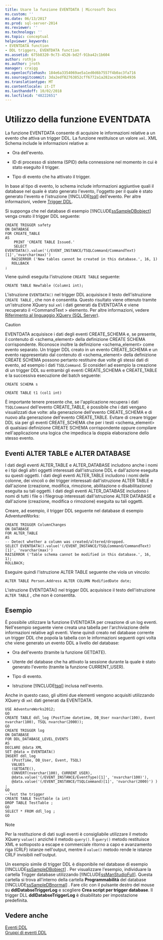 ```yaml
---
title: Usare la funzione EVENTDATA | Microsoft Docs
ms.custom: ''
ms.date: 06/13/2017
ms.prod: sql-server-2014
ms.reviewer: ''
ms.technology: ''
ms.topic: conceptual
helpviewer_keywords:
- EVENTDATA function
- DDL triggers, EVENTDATA function
ms.assetid: 675b8320-9c73-4526-bd2f-91ba42c1b604
author: rothja
ms.author: jroth
manager: craigg
ms.openlocfilehash: 184e6a3354069ae5a1ed0d6b7557f4b0ac3fa716
ms.sourcegitcommit: 3da2edf82763852cff6772a1a282ace3034b4936
ms.translationtype: MT
ms.contentlocale: it-IT
ms.lasthandoff: 10/02/2018
ms.locfileid: "48222651"
---
```

# <a name="use-the-eventdata-function"></a>Utilizzo della funzione EVENTDATA
  La funzione EVENTDATA consente di acquisire le informazioni relative a un evento che attiva un trigger DDL. La funzione restituisce un valore `xml`. XML Schema include le informazioni relative a:  
  
-   Ora dell'evento.  
  
-   ID di processo di sistema (SPID) della connessione nel momento in cui è stato eseguito il trigger.  
  
-   Tipo di evento che ha attivato il trigger.  
  
 In base al tipo di evento, lo schema include informazioni aggiuntive quali il database nel quale è stato generato l'evento, l'oggetto per il quale è stato generato l'evento e l'istruzione [!INCLUDE[tsql](../../includes/tsql-md.md)] dell'evento. Per altre informazioni, vedere [Trigger DDL](ddl-triggers.md).  
  
 Si supponga che nel database di esempio [!INCLUDE[ssSampleDBobject](../../includes/sssampledbobject-md.md)] venga creato il trigger DDL seguente:  
  
```  
CREATE TRIGGER safety   
ON DATABASE   
FOR CREATE_TABLE   
AS   
    PRINT 'CREATE TABLE Issued.'  
    SELECT EVENTDATA().value('(/EVENT_INSTANCE/TSQLCommand/CommandText)[1]','nvarchar(max)')  
   RAISERROR ('New tables cannot be created in this database.', 16, 1)   
   ROLLBACK  
;  
```  
  
 Viene quindi eseguita l'istruzione `CREATE TABLE` seguente:  
  
 `CREATE TABLE NewTable (Column1 int);`  
  
 L'istruzione `EVENTDATA()` nel trigger DDL acquisisce il testo dell'istruzione `CREATE TABLE` , che non è consentita. Questo risultato viene ottenuto tramite un'istruzione XQuery sui `xml` i dati generati da EVENTDATA e viene recuperato il \<CommandText > elemento. Per altre informazioni, vedere [Riferimento al linguaggio XQuery &#40;SQL Server&#41;](/sql/xquery/xquery-language-reference-sql-server).  
  
> [!CAUTION]  
>  EVENTDATA acquisisce i dati degli eventi CREATE_SCHEMA e, se presente, il contenuto di <schema_element> della definizione CREATE SCHEMA corrispondente. Riconosce inoltre la definizione <schema_element> come evento separato. Un trigger DDL creato in un evento CREATE_SCHEMA e un evento rappresentato dal contenuto di <schema_element> della definizione CREATE SCHEMA possono pertanto restituire due volte gli stessi dati di evento, ad esempio i dati `TSQLCommand`. Si consideri ad esempio la creazione di un trigger DDL su entrambi gli eventi CREATE_SCHEMA e CREATE_TABLE e la successiva esecuzione del batch seguente:  
>   
>  `CREATE SCHEMA s`  
>   
>  `CREATE TABLE t1 (col1 int)`  
>   
>  È importante tenere presente che, se l'applicazione recupera i dati `TSQLCommand` dell'evento CREATE_TABLE, è possibile che i dati vengano visualizzati due volte: alla generazione dell'evento CREATE_SCHEMA e di nuovo alla generazione dell'evento CREATE_TABLE. Evitare di creare trigger DDL sia per gli eventi CREATE_SCHEMA che per i testi <schema_element> di qualsiasi definizione CREATE SCHEMA corrispondente oppure compilare nell'applicazione una logica che impedisca la doppia elaborazione dello stesso evento.  
  
## <a name="alter-table-and-alter-database-events"></a>Eventi ALTER TABLE e ALTER DATABASE  
 I dati degli eventi ALTER_TABLE e ALTER_DATABASE includono anche i nomi e i tipi degli altri oggetti interessati dall'istruzione DDL e dall'azione eseguita su questi oggetti. I dati degli eventi ALTER_TABLE includono i nomi delle colonne, dei vincoli o dei trigger interessati dall'istruzione ALTER TABLE e dall'azione (creazione, modifica, rimozione, abilitazione o disabilitazione) eseguita su tali oggetti. I dati degli eventi ALTER_DATABASE includono i nomi di tutti i file o i filegroup interessati dall'istruzione ALTER DATABASE e dall'azione (creazione, modifica o rimozione) eseguita su tali oggetti.  
  
 Creare, ad esempio, il trigger DDL seguente nel database di esempio AdventureWorks:  
  
```  
CREATE TRIGGER ColumnChanges  
ON DATABASE   
FOR ALTER_TABLE  
AS  
-- Detect whether a column was created/altered/dropped.  
SELECT EVENTDATA().value('(/EVENT_INSTANCE/TSQLCommand/CommandText)[1]', 'nvarchar(max)')  
RAISERROR ('Table schema cannot be modified in this database.', 16, 1);  
ROLLBACK;  
```  
  
 Eseguire quindi l'istruzione ALTER TABLE seguente che viola un vincolo:  
  
```  
ALTER TABLE Person.Address ALTER COLUMN ModifiedDate date;   
```  
  
 L'istruzione EVENTDATA() nel trigger DDL acquisisce il testo dell'istruzione `ALTER TABLE` , che non è consentita.  
  
## <a name="example"></a>Esempio  
 È possibile utilizzare la funzione EVENTDATA per creazione di un log eventi. Nell'esempio seguente viene creata una tabella per l'archiviazione delle informazioni relative agli eventi. Viene quindi creato nel database corrente un trigger DDL che popola la tabella con le informazioni seguenti ogni volta che viene generato un evento DDL a livello del database:  
  
-   Ora dell'evento (tramite la funzione GETDATE).  
  
-   Utente del database che ha attivato la sessione durante la quale è stato generato l'evento (tramite la funzione CURRENT_USER).  
  
-   Tipo di evento.  
  
-   Istruzione [!INCLUDE[tsql](../../includes/tsql-md.md)] inclusa nell'evento.  
  
 Anche in questo caso, gli ultimi due elementi vengono acquisiti utilizzando XQuery di `xml` dati generati da EVENTDATA.  
  
```  
USE AdventureWorks2012;  
GO  
CREATE TABLE ddl_log (PostTime datetime, DB_User nvarchar(100), Event nvarchar(100), TSQL nvarchar(2000));  
GO  
CREATE TRIGGER log   
ON DATABASE   
FOR DDL_DATABASE_LEVEL_EVENTS   
AS  
DECLARE @data XML  
SET @data = EVENTDATA()  
INSERT ddl_log   
   (PostTime, DB_User, Event, TSQL)   
   VALUES   
   (GETDATE(),   
   CONVERT(nvarchar(100), CURRENT_USER),   
   @data.value('(/EVENT_INSTANCE/EventType)[1]', 'nvarchar(100)'),   
   @data.value('(/EVENT_INSTANCE/TSQLCommand)[1]', 'nvarchar(2000)') ) ;  
GO  
--Test the trigger  
CREATE TABLE TestTable (a int)  
DROP TABLE TestTable ;  
GO  
SELECT * FROM ddl_log ;  
GO  
```  
  
> [!NOTE]  
>  Per la restituzione di dati sugli eventi è consigliabile utilizzare il metodo XQuery `value()` anziché il metodo `query()`. Il `query()` metodo restituisce XML e sottoposto a escape e commerciale ritorno a capo e avanzamento riga (CRLF) istanze nell'output, mentre il `value()` metodo rende le istanze CRLF invisibili nell'output.  
  
 Un esempio simile di trigger DDL è disponibile nel database di esempio [!INCLUDE[ssSampleDBobject](../../includes/sssampledbobject-md.md)] . Per visualizzare l'esempio, individuare la cartella Trigger database utilizzando [!INCLUDE[ssManStudioFull](../../includes/ssmanstudiofull-md.md)]. Questa cartella si trova all'interno della cartella **Programmabilità** del database [!INCLUDE[ssSampleDBnormal](../../includes/sssampledbnormal-md.md)] . Fare clic con il pulsante destro del mouse su **ddlDatabseTriggerLog** e scegliere **Crea script per trigger database**. Il trigger DLL **ddlDatabseTriggerLog** è disabilitato per impostazione predefinita.  
  
## <a name="see-also"></a>Vedere anche  
 [Eventi DDL](../triggers/ddl-events.md)   
 [Gruppi di eventi DDL](../triggers/ddl-event-groups.md)  
  
  
